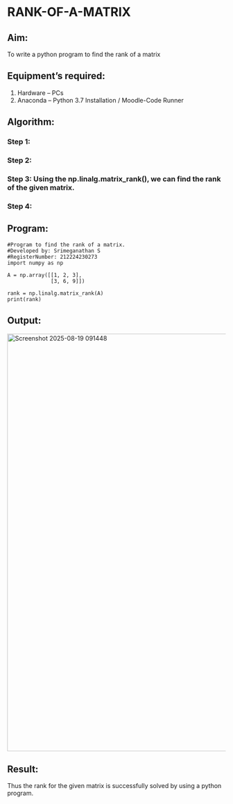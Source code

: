 # RANK-OF-A-MATRIX
## Aim:
To write a python program to find the rank of a matrix
## Equipment’s required:
1. 	Hardware – PCs
2. 	Anaconda – Python 3.7 Installation / Moodle-Code Runner
## Algorithm:
### Step 1: 
### Step 2: 
### Step 3: Using the np.linalg.matrix_rank(), we can find the rank of the given matrix.
### Step 4: 
## Program:
~~~
#Program to find the rank of a matrix.
#Developed by: Srimeganathan S
#RegisterNumber: 212224230273
import numpy as np

A = np.array([[1, 2, 3],
              [3, 6, 9]])

rank = np.linalg.matrix_rank(A)
print(rank)

~~~
## Output:
<img width="1515" height="963" alt="Screenshot 2025-08-19 091448" src="https://github.com/user-attachments/assets/6966272a-bf47-4aaa-9921-6e7829750d7c" />

## Result:
Thus the rank for the given matrix is successfully solved by  using a python program.

